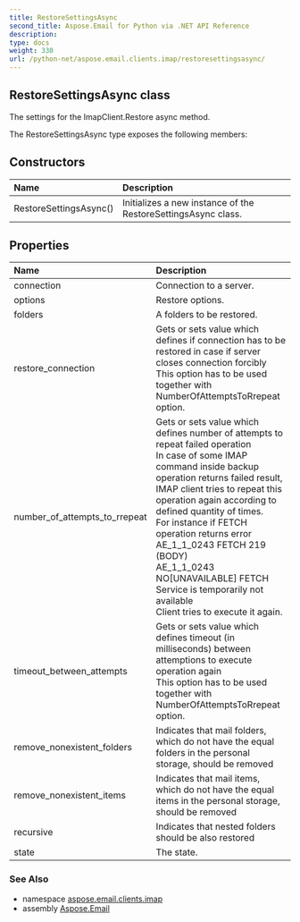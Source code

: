 ```yaml
---
title: RestoreSettingsAsync
second_title: Aspose.Email for Python via .NET API Reference
description: 
type: docs
weight: 330
url: /python-net/aspose.email.clients.imap/restoresettingsasync/
---
```


## RestoreSettingsAsync class

The settings for the ImapClient.Restore async method.

The RestoreSettingsAsync type exposes the following members:
## Constructors
| Name | Description |
| :- | :- |
|RestoreSettingsAsync()|Initializes a new instance of the RestoreSettingsAsync class.|
## Properties
| Name | Description |
| :- | :- |
|connection|Connection to a server.|
|options|Restore options.|
|folders|A folders to be restored.|
|restore_connection|Gets or sets value which defines if connection has to be restored in case if server closes connection forcibly<br/>            This option has to be used together with NumberOfAttemptsToRrepeat option.|
|number_of_attempts_to_rrepeat|Gets or sets value which defines number of attempts to repeat failed operation<br/>            In case of some IMAP command inside backup operation returns failed result, IMAP client tries to repeat this operation again according to defined quantity of times.<br/>            For instance if FETCH operation returns error<br/>            AE_1_1_0243 FETCH 219 (BODY) <br/>            AE_1_1_0243 NO[UNAVAILABLE] FETCH Service is temporarily not available<br/>            Client tries to execute it again.|
|timeout_between_attempts|Gets or sets value which defines timeout (in milliseconds) between attemptions to execute operation again<br/>            This option has to be used together with NumberOfAttemptsToRrepeat option.|
|remove_nonexistent_folders|Indicates that mail folders, which do not have the equal folders in the personal storage, should be removed|
|remove_nonexistent_items|Indicates that mail items, which do not have the equal items in the personal storage, should be removed|
|recursive|Indicates that nested folders should be also restored|
|state|The state.|

### See Also

* namespace [aspose.email.clients.imap](/email/python-net/aspose.email.clients.imap/)
* assembly [Aspose.Email](/email/python-net/)

